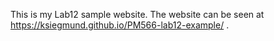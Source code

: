 This is my Lab12 sample website. The website can be seen at https://ksiegmund.github.io/PM566-lab12-example/ .
